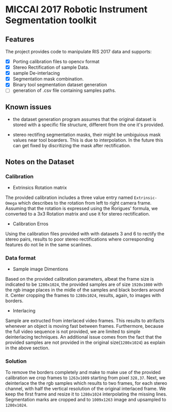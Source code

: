 # MICCAI 2017 Robotic Instrument Segmentation toolkit


## Features
The project provides code to manipulate RIS 2017 data and supports:

- [x] Porting calibration files to opencv format
- [x] Stereo Rectification of sample Data.
- [x] sample De-interlacing
- [x] Segmentation mask combination.
- [x] Binary tool segmentation dataset generation
- [ ] generation of .csv file containing samples paths.

## Known issues
- the dataset generation program assumes that the original dataset is stored
with a specific file structure, different from the one it's provided.

- stereo rectifing segmentation masks, their might be umbiguious mask values near
tool boarders. This is due to interpolation. In the future this can get fixed by
discritizing the mask after rectification.

## Notes on the Dataset

### Calibration

- Extrinsics Rotation matrix

The provided calibration includes a three value entry named `Extrinsic-Omega`
which describes to the rotation from left to right camera frame. Assuming that
the rotation is expressed using the Rorigues' formula, we converted to a 3x3
Rotation matrix and use it for stereo rectification.

- Calibration Erros

Using the calibration files provided with with datasets 3 and 6 to rectify
the stereo pairs, results to poor stereo rectifications where corresponding features
do not lie in the same scanlines.

### Data format

- Sample image Dimentions

Based on the provided calibration parameters, albeat the frame size is
indicated to be `1280x1024`, the provided samples are of size `1920x1080` with
the rgb image places in the midle of the samples and black borders around it.
Center cropping the frames to `1280x1024`, results, again, to images with borders.

- Interlacing

Sample are extructed from interlaced video frames. This results to atrifacts
whenever an object is moving fast between frames. Furthermore, because the full
video sequence is not provided, we are limited to simple deinterlacing techniques.
An additional issue comes from the fact that the provided samples are not
provided in the original size(`1280x1024`) as explain in the above section.

<!-- ### Left-Right Frame syncronisation -->

### Solution

To remove the borders completely and make to make use of the provided calibration
we crop frames to `1263x1009` starting from pixel `328,37`.
Next, we deinterlace the the rgb samples which results to two frames, for each
stereo channel, with half the vertical resolution of the original interlaced frame.
We keep the first frame and resize it to `1280x1024` interpolating the missing
lines.
Segmentation marks are cropped and to `1009x1263` image and upsampled to `1280x1024`.
